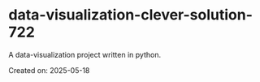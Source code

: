 # data-visualization-clever-solution-722

A data-visualization project written in python.

Created on: 2025-05-18
